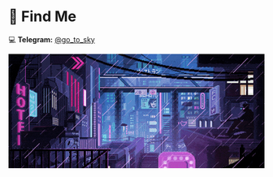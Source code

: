 # 🧐 Find Me

💻 **Telegram:** [@go_to_sky](https://t.me/blow_mm)

[![](80s.gif)](https://www.youtube.com/watch?v=_S7WEVLbQ-Y)
